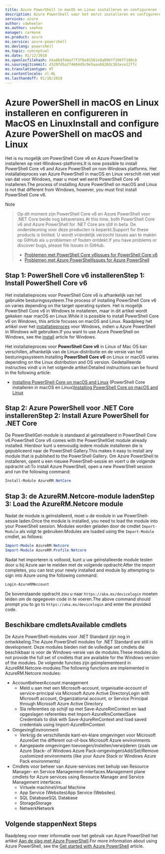```yaml
---
title: Azure PowerShell in macOS en Linux installeren en configureren in macOS en Linux | Microsoft Docs
description: Azure PowerShell voor het eerst installeren en configureren in macOS en Linux.
services: azure
author: sdwheeler
ms.author: sewhee
manager: carmonm
ms.product: azure
ms.service: azure-powershell
ms.devlang: powershell
ms.topic: conceptual
ms.date: 01/12/2018
ms.openlocfilehash: 64a86dfd4af7f3f0a91501e9a096ff190f7100cb
ms.sourcegitcommit: d320fd5a2f468445c9e5aaa8d28dc363ece12ffc
ms.translationtype: HT
ms.contentlocale: nl-NL
ms.lasthandoff: 01/16/2018
---
```

# <a name="install-and-configure-azure-powershell-on-macos-and-linux"></a><span data-ttu-id="f0d11-103">Azure PowerShell in macOS en Linux installeren en configureren in MacOS en Linux</span><span class="sxs-lookup"><span data-stu-id="f0d11-103">Install and configure Azure PowerShell on macOS and Linux</span></span>

<span data-ttu-id="f0d11-104">Het is nu mogelijk om PowerShell Core v6 en Azure PowerShell te installeren op niet-Windows-platforms.</span><span class="sxs-lookup"><span data-stu-id="f0d11-104">It is now possible to install PowerShell Core v6 and Azure PowerShell on non-Windows platforms.</span></span>
<span data-ttu-id="f0d11-105">Het installatieproces van Azure PowerShell in macOS en Linux verschilt niet veel van dat voor Windows, maar u moet wel eerst PowerShell Core v6 installeren.</span><span class="sxs-lookup"><span data-stu-id="f0d11-105">The process of installing Azure PowerShell on macOS and Linux is not that different from Windows, however, you must first install PowerShell Core v6.</span></span>

> [!NOTE]

> <span data-ttu-id="f0d11-106">Op dit moment zijn PowerShell Core v6 en Azure PowerShell voor .NET Core beide nog bètaversies.</span><span class="sxs-lookup"><span data-stu-id="f0d11-106">At this time, both PowerShell Core v6 and Azure PowerShell for .NET Core are still in beta.</span></span>
> <span data-ttu-id="f0d11-107">De ondersteuning voor deze producten is beperkt.</span><span class="sxs-lookup"><span data-stu-id="f0d11-107">Support for these products is limited.</span></span> <span data-ttu-id="f0d11-108">U wordt vriendelijk verzocht Issues aan te maken op GitHub als u problemen of fouten ontdekt.</span><span class="sxs-lookup"><span data-stu-id="f0d11-108">If you have problems or discover bugs, please file Issues in GitHub.</span></span>
>
> * [<span data-ttu-id="f0d11-109">Problemen met PowerShell Core v6</span><span class="sxs-lookup"><span data-stu-id="f0d11-109">Issues for PowerShell Core v6</span></span>](https://github.com/PowerShell/PowerShell/issues)
> * [<span data-ttu-id="f0d11-110">Problemen met Azure PowerShell</span><span class="sxs-lookup"><span data-stu-id="f0d11-110">Issues for Azure PowerShell</span></span>](https://github.com/azure/azure-docs-powershell/issues)

## <a name="step-1-install-powershell-core-v6"></a><span data-ttu-id="f0d11-111">Stap 1: PowerShell Core v6 installeren</span><span class="sxs-lookup"><span data-stu-id="f0d11-111">Step 1: Install PowerShell Core v6</span></span>

<span data-ttu-id="f0d11-112">Het installatieproces voor PowerShell Core v6 is afhankelijk van het gebruikte besturingssysteem.</span><span class="sxs-lookup"><span data-stu-id="f0d11-112">The process of installing PowerShell Core v6 on varies depending on the target operating system.</span></span>
<span data-ttu-id="f0d11-113">Het is mogelijk PowerShell Core v6 in Windows te installeren, maar in dit artikel wordt gekeken naar macOS en Linux.</span><span class="sxs-lookup"><span data-stu-id="f0d11-113">While it is possible to install PowerShell Core v6 on Windows, this article focuses on macOS and Linux.</span></span> <span data-ttu-id="f0d11-114">Raadpleeg het artikel over het [installatieproces](./install-azurerm-ps.md) voor Windows, indien u Azure PowerShell in Windows wilt gebruiken.</span><span class="sxs-lookup"><span data-stu-id="f0d11-114">If you want to use Azure PowerShell on Windows, see the [install](./install-azurerm-ps.md) article for Windows.</span></span>

<span data-ttu-id="f0d11-115">Het installatieproces voor **PowerShell Core v6** in Linux of Mac OS kan verschillen, afhankelijk van de Linux-distributie en de versie van het besturingssysteem.</span><span class="sxs-lookup"><span data-stu-id="f0d11-115">Installing **PowerShell Core v6** on Linux or macOS varies depending on the Linux distribution and OS version.</span></span>
<span data-ttu-id="f0d11-116">Gedetailleerde instructies vindt u in het volgende artikel:</span><span class="sxs-lookup"><span data-stu-id="f0d11-116">Detailed instructions can be found in the following article:</span></span>

- <span data-ttu-id="f0d11-117">[Installing PowerShell Core on macOS and Linux](/powershell/scripting/setup/installing-powershell-core-on-macos-and-linux) (PowerShell Core installeren in macOS en Linux)</span><span class="sxs-lookup"><span data-stu-id="f0d11-117">[Installing PowerShell Core on macOS and Linux](/powershell/scripting/setup/installing-powershell-core-on-macos-and-linux)</span></span>

## <a name="step-2-install-azure-powershell-for-net-core"></a><span data-ttu-id="f0d11-118">Stap 2: Azure PowerShell voor .NET Core installeren</span><span class="sxs-lookup"><span data-stu-id="f0d11-118">Step 2: Install Azure PowerShell for .NET Core</span></span>

<span data-ttu-id="f0d11-119">De PowerShellGet-module is standaard al geïnstalleerd in PowerShell Core v6.</span><span class="sxs-lookup"><span data-stu-id="f0d11-119">PowerShell Core v6 comes with the PowerShellGet module already installed.</span></span> <span data-ttu-id="f0d11-120">Hierdoor kunt u eenvoudig iedere module installeren die is gepubliceerd naar de PowerShell Gallery.</span><span class="sxs-lookup"><span data-stu-id="f0d11-120">This makes it easy to install any module that is published to the PowerShell Gallery.</span></span> <span data-ttu-id="f0d11-121">Om Azure PowerShell te installeren, opent u een nieuwe PowerShell-sessie en voert u de volgende opdracht uit:</span><span class="sxs-lookup"><span data-stu-id="f0d11-121">To install Azure PowerShell, open a new PowerShell session and run the following command:</span></span>

```powershell
Install-Module AzureRM.NetCore
```

## <a name="step-3-load-the-azurermnetcore-module"></a><span data-ttu-id="f0d11-122">Stap 3: de AzureRM.Netcore-module laden</span><span class="sxs-lookup"><span data-stu-id="f0d11-122">Step 3: Load the AzureRM.Netcore module</span></span>

<span data-ttu-id="f0d11-123">Nadat de module is geïnstalleerd, moet u de module in uw PowerShell-sessie laden.</span><span class="sxs-lookup"><span data-stu-id="f0d11-123">Once the module is installed, you need to load the module into your PowerShell session.</span></span> <span data-ttu-id="f0d11-124">Modules worden geladen door de cmdlet `Import-Module` als volgt te gebruiken:</span><span class="sxs-lookup"><span data-stu-id="f0d11-124">Modules are loaded using the `Import-Module` cmdlet, as follows:</span></span>

```powershell
Import-Module AzureRM.Netcore
Import-Module AzureRM.Profile.Netcore
```

<span data-ttu-id="f0d11-125">Nadat het importeren is voltooid, kunt u uw geïnstalleerde module testen door u bij Azure aan te melden met de volgende opdracht:</span><span class="sxs-lookup"><span data-stu-id="f0d11-125">After the import completes, you can test your newly installed and module by attempting to sign into Azure using the following command:</span></span>

```powershell
Login-AzureRMAccount
```

<span data-ttu-id="f0d11-126">De bovenstaande opdracht zou u naar `https://aka.ms/devicelogin` moeten leiden om de opgegeven code in te voeren.</span><span class="sxs-lookup"><span data-stu-id="f0d11-126">The above command should prompt you to go to `https://aka.ms/devicelogin` and enter the provided code.</span></span>

## <a name="available-cmdlets"></a><span data-ttu-id="f0d11-127">Beschikbare cmdlets</span><span class="sxs-lookup"><span data-stu-id="f0d11-127">Available cmdlets</span></span>

<span data-ttu-id="f0d11-128">De Azure PowerShell-modules voor .NET Standard zijn nog in ontwikkeling.</span><span class="sxs-lookup"><span data-stu-id="f0d11-128">The Azure PowerShell modules for .NET Standard are still in development.</span></span> <span data-ttu-id="f0d11-129">Deze modules bieden niet de volledige set cmdlets die beschikbaar is voor de Windows-versie van de modules.</span><span class="sxs-lookup"><span data-stu-id="f0d11-129">These modules do not provide the full set of cmdlets that are available for the Windows version of the modules.</span></span> <span data-ttu-id="f0d11-130">De volgende functies zijn geïmplementeerd in AzureRM.Netcore-modules:</span><span class="sxs-lookup"><span data-stu-id="f0d11-130">The following functions are implemented in AzureRM.Netcore modules:</span></span>

* <span data-ttu-id="f0d11-131">Accountbeheer</span><span class="sxs-lookup"><span data-stu-id="f0d11-131">Account management</span></span>
  - <span data-ttu-id="f0d11-132">Meld u aan met een Microsoft-account, organisatie-account of service-principal via Microsoft Azure Active Directory</span><span class="sxs-lookup"><span data-stu-id="f0d11-132">Login with Microsoft account, Organizational account, or Service Principal through Microsoft Azure Active Directory</span></span>
  - <span data-ttu-id="f0d11-133">Sla referenties op schijf op met Save-AzureRmContext en laad opgeslagen referenties met Import-AzureRmContext</span><span class="sxs-lookup"><span data-stu-id="f0d11-133">Save Credentials to disk with Save-AzureRmContext and load saved credentials using Import-AzureRmContext</span></span>
* <span data-ttu-id="f0d11-134">Omgeving</span><span class="sxs-lookup"><span data-stu-id="f0d11-134">Environment</span></span>
  - <span data-ttu-id="f0d11-135">Verkrijg de verschillende kant-en-klare omgevingen voor Microsoft Azure</span><span class="sxs-lookup"><span data-stu-id="f0d11-135">Get the different out-of-box Microsoft Azure environments</span></span>
  - <span data-ttu-id="f0d11-136">Aangepaste omgevingen toevoegen/instellen/verwijderen (zoals uw Azure Stack- of Windows Azure Pack-omgevingen)</span><span class="sxs-lookup"><span data-stu-id="f0d11-136">Add/Set/Remove customized environments (like your Azure Stack or Windows Azure Pack environments)</span></span>
* <span data-ttu-id="f0d11-137">Cmdlets voor beheer van Azure-services met behulp van Resource Manager- en Service Management-interfaces.</span><span class="sxs-lookup"><span data-stu-id="f0d11-137">Management plane cmdlets for Azure services using Resource Manager and Service Management interfaces.</span></span>
  - <span data-ttu-id="f0d11-138">Virtuele machine</span><span class="sxs-lookup"><span data-stu-id="f0d11-138">Virtual Machine</span></span>
  - <span data-ttu-id="f0d11-139">App Service (Websites)</span><span class="sxs-lookup"><span data-stu-id="f0d11-139">App Service (Websites)</span></span>
  - <span data-ttu-id="f0d11-140">SQL Database</span><span class="sxs-lookup"><span data-stu-id="f0d11-140">SQL Database</span></span>
  - <span data-ttu-id="f0d11-141">Storage</span><span class="sxs-lookup"><span data-stu-id="f0d11-141">Storage</span></span>
  - <span data-ttu-id="f0d11-142">Netwerk</span><span class="sxs-lookup"><span data-stu-id="f0d11-142">Network</span></span>

## <a name="next-steps"></a><span data-ttu-id="f0d11-143">Volgende stappen</span><span class="sxs-lookup"><span data-stu-id="f0d11-143">Next Steps</span></span>

<span data-ttu-id="f0d11-144">Raadpleeg voor meer informatie over het gebruik van Azure PowerShell het artikel [Aan de slag met Azure PowerShell](get-started-azureps.md).</span><span class="sxs-lookup"><span data-stu-id="f0d11-144">For more information about using Azure PowerShell, see the [Get started with Azure PowerShell](get-started-azureps.md) article.</span></span>
